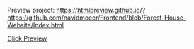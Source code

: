Preview project: https://htmlpreview.github.io/?https://github.com/navidmocer/Frontend/blob/Forest-House-Website/Index.html

<a href="https://htmlpreview.github.io/?https://github.com/navidmocer/Frontend/blob/Forest-House-Website/Index.html">Click Preview</a>
